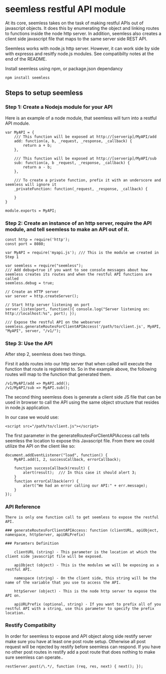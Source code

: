 seemless restful API module
============
At its core, seemless takes on the task of making restful APIs out of javascript objects.   It does this by enumerating the object and linking routes to functions inside the node http server.  In addition, seemless also creates a client side javascript file that maps to the same server side REST API.

Seemless works with node.js http server.  However, it can work side by side with expresss and resitfy node.js modules.   See compatibilty notes at the end of the README.

Install seemless using npm, or package.json dependancy
```
npm install seemless
```

## Steps to setup seemless

### Step 1: Create a Nodejs module for your API

Here is an example of a node module, that seemless will turn into a restful API module.

```
var MyAPI = {
    /// This function will be exposed at http://[serverip]/MyAPI/add
    add: function(a, b, _request, _response, _callback) {
        return a + b;
    },

    /// This function will be exposed at http://[serverip]/MyAPI/sub
    sub: function(a, b _request, _response, _callback) {
        return a - b;
    },

    /// To create a private function, prefix it with an underscore and seemless will ignore it
    _privateFunction: function(_request, _response, _callback) {

    }
}

module.exports = MyAPI;
```

### Step 2: Create an instance of an http server, require the API module, and tell seemless to make an API out of it.

```
const http = require('http');
const port = 8080;

var MyAPI = require('myapi.js'); /// This is the module we created in Step 1

var seemless = require("seemless");
/// Add debug=true if you want to see console messages about how seemless creates its routes and when the restful API functions are called
seemless.debug = true;  

// Create an HTTP server
var server = http.createServer();

// Start http server listening on port
server.listen(port, function(){ console.log("Server listening on: http://localhost:%s", port); });

/// Expose the restful API on the webserver
seemless.generateRoutesForClientAPIAccess('/path/to/client.js', MyAPI, "MyAPI", server, "/v1/");
```

### Step 3: Use the API

After step 2, seemless does two things.   

First it adds routes into our http server that when called will execute the function that route is registered to.   So in the example above, the following routes will map to the function that generated them.

```
/v1/MyAPI/add => MyAPI.add();
/v1/MyAPI/sub => MyAPI.sub();
```

The second thing seemless does is generate a client side JS file that can be used in browser to call the API using the same object structure that resides in node.js application. 

In our case we would use:

```
<script src="/path/to/client.js"></script>
```

The first parameter in the generateRoutesForClientAPIAccess call tells seemless the location to expose this Javascript file.  From there we could utilize the API on the client like so:

```
document.addEventListener("load", function() {
    MyAPI.add(1, 2, successCallback, errorCallback);

    function successCallback(result) {
        alert(result);  /// In this case it should alert 3;
    }
    function errorCallback(err) {
        alert("We had an error calling our API:" + err.message);
    }
});
```

### API Reference

    There is only one function call to get seemless to expose the restful API.

    ### generateRoutesForClientAPIAccess: function (clientURL, apiObject, namespace, httpServer, apiURLPrefix)

    ### Paramters Definition

        clientURL (string) - This parameter is the location at which the client side javascript file will be exposed.

        apiObject (object) - This is the modules we will be exposing as a restful API.

        namespace (string) - On the client side, this string will be the name of the variable that you use to access the API.

        httpServer (object) - This is the node http server to expose the API on.

        apiURLPrefix (optional, string) - If you want to prefix all of you restful API with a string, use this parameter to specify the prefix location.

### Restify Compatibilty

In order for seemless to expose and API object along side restify server make sure you have at least one post route setup.  Otherwise all post request will be rejected by restify before seemless can respond.  If you have no other post routes in restify add a post route that does nothing to make sure seemless can operate..

``` 
restServer.post(/\.*/, function (req, res, next) { next(); });
```
